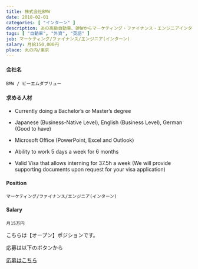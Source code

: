 ```yaml
---
title: 株式会社BMW
date: 2018-02-01
categories: [ "インターン" ]
description: あの高級自動車、BMWからマーケティング・ファイナンス・エンジニアインターンの募集
tags: [ "自動車", "外資", "英語" ]
job: マーケティング/ファイナンス/エンジニア(インターン)
salary: 月給150,000円
place: 丸の内/東京 
---
```


#### 会社名

    BMW / ビーエムダブリュー

#### 求める人材

- Currently doing a Bachelor’s or Master’s degree

- Japanese (Business-Native Level), English (Business Level), German (Good to have)

- Microsoft Office (PowerPoint, Excel and Outlook)

- Ability to work 5 days a week for 6 months

- Valid Visa that allows interning for 37.5h a week (We will provide supporting documents upon request for your visa application)
 

#### Position

    マーケティング/ファイナンス/エンジニア(インターン)

#### Salary 

    月15万円


<div class="register">
    <p>こちらは【オープン】ポジションです。</p>
    <p>応募は以下のボタンから</p>
    <a href="https://progres11.jposting.net/pgbmw/u/entry.phtml" class="square_btn">応募はこちら</a>
</div>